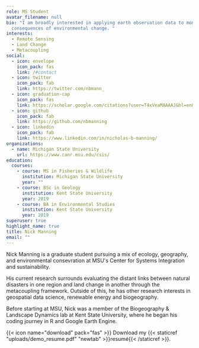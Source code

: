```yaml
---
role: MS Student
avatar_filename: null
bio: "I am broadly interested in applying earth observation data to monitor the
  consequences of environmental change. "
interests:
  - Remote Sensing
  - Land Change
  - Metacoupling
social:
  - icon: envelope
    icon_pack: fas
    link: /#contact
  - icon: twitter
    icon_pack: fab
    link: https://twitter.com/nbmann_
  - icon: graduation-cap
    icon_pack: fas
    link: https://scholar.google.com/citations?user=T4xVeaMAAAAJ&hl=en&authuser=1
  - icon: github
    icon_pack: fab
    link: https://github.com/nbmanning
  - icon: linkedin
    icon_pack: fab
    link: https://www.linkedin.com/in/nicholas-b-manning/
organizations:
  - name: Michigan State University
    url: https://www.canr.msu.edu/csis/
education:
  courses:
    - course: MS in Fisheries & Wildlife
      institution: Michigan State University
      year: ""
    - course: BSc in Geology
      institution: Kent State University
      year: 2019
    - course: BA in Environmental Studies
      institution: Kent State University
      year: 2019
superuser: true
highlight_name: true
title: Nick Manning
email: ""
---
```

Nick Manning is a graduate student pursuing a mix of ecology, geography, and environmental consevration at MSU's Center for Systems Integration and sustainability. 

His current research surrounds evaluating the distant links between natural disasters in one region and land change in another through the metacoupling framework. Outside of this, he has other research interests in geospatial data science, renewable energy and biogeography.  

Before starting at MSU, Nick was a member of the Biogeography & Landscape Dynamics lab at Kent State University, where he began his coding journey in R and Google Earth Engine. 

{{< icon name="download" pack="fas" >}} Download my {{< staticref "uploads/demo_resume.pdf" "newtab" >}}resumé{{< /staticref >}}.